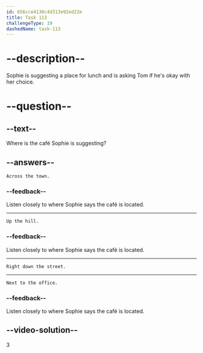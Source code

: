 ```yaml
---
id: 656cce4130c4d313e92ed22e
title: Task 113
challengeType: 19
dashedName: task-113
---
```


<!--
AUDIO REFERENCE:
Sophie: I know a nice one. It is a café right down the street. Is that ok for you?
-->

# --description--

Sophie is suggesting a place for lunch and is asking Tom if he's okay with her choice.

# --question--

## --text--

Where is the café Sophie is suggesting?

## --answers--

`Across the town.`

### --feedback--

Listen closely to where Sophie says the café is located.

---

`Up the hill.`

### --feedback--

Listen closely to where Sophie says the café is located.

---

`Right down the street.`

---

`Next to the office.`

### --feedback--

Listen closely to where Sophie says the café is located.

## --video-solution--

3
